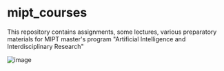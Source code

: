 # mipt_courses
This repository contains assignments, some lectures, various preparatory materials for MIPT master's program "Artificial Intelligence and Interdisciplinary Research"

![image](https://it-edu.com/_data/628f8cadbe6ba_628e22315d967_mipt_rus_text.png)
